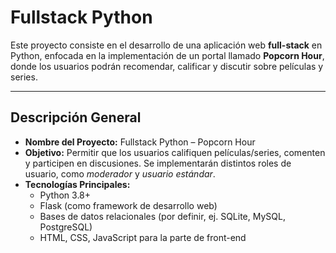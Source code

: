 # Fullstack Python

Este proyecto consiste en el desarrollo de una aplicación web **full-stack** en Python, 
enfocada en la implementación de un portal llamado **Popcorn Hour**, donde los usuarios 
podrán recomendar, calificar y discutir sobre películas y series.

---

## Descripción General

- **Nombre del Proyecto:** Fullstack Python – Popcorn Hour  
- **Objetivo:** Permitir que los usuarios califiquen películas/series, comenten y 
  participen en discusiones. Se implementarán distintos roles de usuario, 
  como *moderador* y *usuario estándar*.
- **Tecnologías Principales:**  
  - Python 3.8+  
  - Flask (como framework de desarrollo web)  
  - Bases de datos relacionales (por definir, ej. SQLite, MySQL, PostgreSQL)  
  - HTML, CSS, JavaScript para la parte de front-end  

